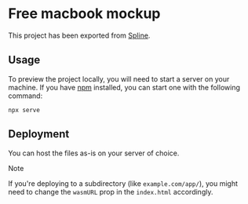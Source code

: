 # Free macbook mockup

This project has been exported from [Spline](https://spline.design/).

## Usage

To preview the project locally, you will need to start a server on your machine. If you have [npm](https://www.npmjs.com/) installed, you can start one with the following command:

```
npx serve
```

## Deployment

You can host the files as-is on your server of choice.

> [!NOTE]
> If you're deploying to a subdirectory (like `example.com/app/`), you might need to change the `wasmURL` prop in the `index.html` accordingly.

